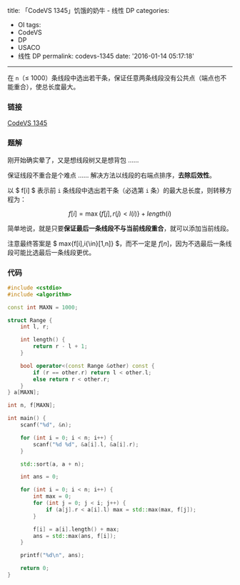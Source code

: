 title: 「CodeVS 1345」饥饿的奶牛 - 线性 DP
categories:
  - OI
tags:
  - CodeVS
  - DP
  - USACO
  - 线性 DP
permalink: codevs-1345
date: '2016-01-14 05:17:18'
---

在 `n`（≤ 1000）条线段中选出若干条，保证任意两条线段没有公共点（端点也不能重合），使总长度最大。

<!-- more -->

### 链接

[CodeVS 1345](http://codevs.cn/problem/1345/)

### 题解

刚开始确实晕了，又是想线段树又是想背包 ……

保证线段不重合是个难点 …… 解决方法以线段的右端点排序，**去除后效性**。

以 $ f[i] $ 表示前 `i` 条线段中选出若干条（必选第 `i` 条）的最大总长度，则转移方程为：

$$ f[i]=\max\{f[j],r(j)< l(i)\}+length(i) $$

简单地说，就是只要**保证最后一条线段不与当前线段重合**，就可以添加当前线段。

注意最终答案是 $ max\{f[i],i{\in}[1,n]\} $，而不一定是 $f[n]$，因为不选最后一条线段可能比选最后一条线段更优。

### 代码

```cpp
#include <cstdio>
#include <algorithm>

const int MAXN = 1000;

struct Range {
    int l, r;

    int length() {
        return r - l + 1;
    }

    bool operator<(const Range &other) const {
        if (r == other.r) return l < other.l;
        else return r < other.r;
    }
} a[MAXN];

int n, f[MAXN];

int main() {
    scanf("%d", &n);

    for (int i = 0; i < n; i++) {
        scanf("%d %d", &a[i].l, &a[i].r);
    }

    std::sort(a, a + n);

    int ans = 0;

    for (int i = 0; i < n; i++) {
        int max = 0;
        for (int j = 0; j < i; j++) {
            if (a[j].r < a[i].l) max = std::max(max, f[j]);
        }

        f[i] = a[i].length() + max;
        ans = std::max(ans, f[i]);
    }

    printf("%d\n", ans);

    return 0;
}
```
